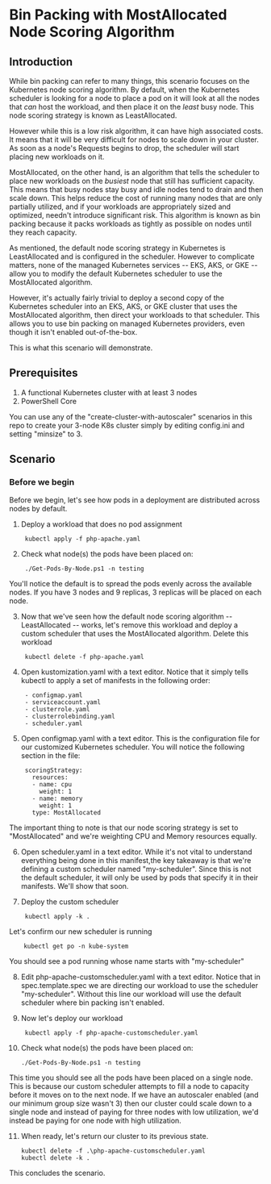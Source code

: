 # Bin Packing with MostAllocated Node Scoring Algorithm

## Introduction
While bin packing can refer to many things, this scenario focuses on the Kubernetes node scoring algorithm.  By default, when the Kubernetes scheduler is looking for a node to place a pod on it will look at all the nodes that *can* host the workload, and then place it on the *least* busy node.  This node scoring strategy is known as LeastAllocated.

However while this is a low risk algorithm, it can have high associated costs.  It means that it will be very difficult for nodes to scale down in your cluster.  As soon as a node's Requests begins to drop, the scheduler will start placing new workloads on it.  

MostAllocated, on the other hand, is an algorithm that tells the scheduler to place new workloads on the *busiest* node that still has sufficient capacity.  This means that busy nodes stay busy and idle nodes tend to drain and then scale down.  This helps reduce the cost of running many nodes that are only partially utilized, and if your workloads are appropriately sized and optimized, needn't introduce significant risk.  This algorithm is known as bin packing because it packs workloads as tightly as possible on nodes until they reach capacity.

As mentioned, the default node scoring strategy in Kubernetes is LeastAllocated and is configured in the scheduler.  However to complicate matters, none of the managed Kubernetes services -- EKS, AKS, or GKE -- allow you to modify the default Kubernetes scheduler to use the MostAllocated algorithm.  

However, it's actually fairly trivial to deploy a second copy of the Kubernetes scheduler into an EKS, AKS, or GKE cluster that uses the MostAllocated algorithm, then direct your workloads to that scheduler.  This allows you to use bin packing on managed Kubernetes providers, even though it isn't enabled out-of-the-box.

This is what this scenario will demonstrate.

## Prerequisites
1. A functional Kubernetes cluster with at least 3 nodes
2. PowerShell Core

You can use any of the "create-cluster-with-autoscaler" scenarios in this repo to create your 3-node K8s cluster simply by editing config.ini and setting "minsize" to 3.

## Scenario
### Before we begin
Before we begin, let's see how pods in a deployment are distributed across nodes by default.  

1. Deploy a workload that does no pod assignment

        kubectl apply -f php-apache.yaml

2. Check what node(s) the pods have been placed on:

        ./Get-Pods-By-Node.ps1 -n testing

You'll notice the default is to spread the pods evenly across the available nodes.  If you have 3 nodes and 9 replicas, 3 replicas will be placed on each node.  

3. Now that we've seen how the default node scoring algorithm -- LeastAllocated -- works, let's remove this workload and deploy a custom scheduler that uses the MostAllocated algorithm.  Delete this workload

        kubectl delete -f php-apache.yaml

4. Open kustomization.yaml with a text editor.  Notice that it simply tells kubectl to apply a set of manifests in the following order:

        - configmap.yaml
        - serviceaccount.yaml
        - clusterrole.yaml
        - clusterrolebinding.yaml
        - scheduler.yaml

5. Open configmap.yaml with a text editor.  This is the configuration file for our customized Kubernetes scheduler.  You will notice the following section in the file:

        scoringStrategy:
          resources:
          - name: cpu
            weight: 1
          - name: memory
            weight: 1
          type: MostAllocated

The important thing to note is that our node scoring strategy is set to "MostAllocated" and we're weighting CPU and Memory resources equally.

6. Open scheduler.yaml in a text editor.  While it's not vital to understand everything being done in this manifest,the key takeaway is that we're defining a custom scheduler named "my-scheduler".  Since this is not the default scheduler, it will only be used by pods that specify it in their manifests.  We'll show that soon.

7. Deploy the custom scheduler

        kubectl apply -k .

Let's confirm our new scheduler is running

        kubectl get po -n kube-system

You should see a pod running whose name starts with "my-scheduler"

8. Edit php-apache-customscheduler.yaml with a text editor.  Notice that in spec.template.spec we are directing our workload to use the scheduler "my-scheduler".  Without this line our workload will use the default scheduler where bin packing isn't enabled.

9. Now let's deploy our workload

        kubectl apply -f php-apache-customscheduler.yaml

10. Check what node(s) the pods have been placed on:

        ./Get-Pods-By-Node.ps1 -n testing

This time you should see all the pods have been placed on a single node.  This is because our custom scheduler attempts to fill a node to capacity before it moves on to the next node.  If we have an autoscaler enabled (and our minimum group size wasn't 3) then our cluster could scale down to a single node and instead of paying for three nodes with low utilization, we'd instead be paying for one node with high utilization.

11. When ready, let's return our cluster to its previous state.

        kubectl delete -f .\php-apache-customscheduler.yaml
        kubectl delete -k .

This concludes the scenario.